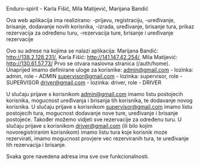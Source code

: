 Enduro-spirit - Karla Fišić, Mila Matijević, Marijana Bandić

Ova web aplikacija ima realizirano:
	-prijavu, registraciju,
	-uređivanje, brisanje, dodavanje novih korisnika,
	-izrada, uređivanje, brisanje tura, prikaz rezervacija za određenu turu,
	-rezervacija ture, brisanje i uređivanje rezervacije

Ovo su adrese na kojima se nalazi aplikacija: Marijana Bandić: http://138.2.128.231/, Karla Fišić: http://141.147.42.254/, Mila Matijević: http://130.61.57.73/
Prvo se otvara naslovna stranica (/auth/home).
Unaprijed imamo definirane uloge za korisnike: 
	admin@gmail.com - lozinka: admin, role - ADMIN
	supervisor@gmail.com - lozinka: supervisor, role - SUPERVISOR 
	driver@gmail.com - lozinka: driver, role - DRIVER

U slučaju prijave s korisnikom admin@gmail.com imamo listu postojecih korisnika, mogucnost uređivanja i brisanja tih korisnika, te dodavanje novog korisnika.
U slučaju prijave s korisnikom supervisor@gmail.com imamo listu postojecih tura, mogucnost dodavanje nove ture, uređivanje i brisanje postojeće. Također možemo vidjeti sve rezervacije za određenu turu.
U slučaju prijave s korisnikom driver@gmail.com (ili bilo kojim novoregistriranim korisnikom) imamo listu tura koje korisnik moze rezervirati, imamo mogucnost provjere vec rezerviranih tura, te uređivanje tih rezervacija i brisanje.

Svaka gore navedena adresa ima sve ove funkcionalnosti.
